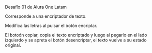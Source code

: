 Desafío 01 de Alura One Latam

Corresponde a una encriptador de texto.

Modifica las letras al pulsar el botón encriptar.

El botoón copiar, copia el texto encriptado y luego al pegarlo en el lado izquierdo y 
se apreta el botón desencriptar, el texto vuelve a su estado original.
